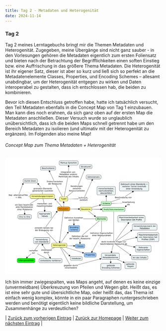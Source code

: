 ```yaml
---
title: Tag 2 - Metadaten und Heterogenität
date: 2024-11-14
---
```


### Tag 2

Tag 2 meines Lerntagebuchs bringt mir die Themen Metadaten und Heterogenität. Zugegeben, meine Übergänge sind nicht ganz sauber - in den Vorlesungen gehören die Metadaten eigentlich zum ersten Foliensatz und bieten nach der Betrachtung der Begrifflichkeiten einen soften Einstieg bzw. eine Auffrischung in das größere Thema Metadaten. Die Heterogenität ist ihr eigener Satz, dieser ist aber so kurz und ließ sich so perfekt an die Metadatenelemente Classes, Properties, und Encoding Schemes – allesamt unabdingbar, um der Heterogenität entgegen zu wirken und Daten interoperabel zu gestalten, dass ich entschlossen hab, die beiden zu kombinieren.

Bevor ich diesen Entschluss getroffen habe, hatte ich tatsächlich versucht, den Teil Metadaten ebenfalls in die Concept Map von Tag 1 einzubauen. Man kann dies noch erahnen, da sich ganz oben auf der ersten Map die Metadaten anschließen. Dieser Versuch wurde so unglaublich unübersichtlich, dass ich die beiden Maps schnell getrennt habe um den Bereich Metadaten zu isolieren (und ultimativ mit der Heterogenität zu ergänzen). Im Folgenden also meine Map!

###### Concept Map zum Thema Metadaten + Heterogenität

![Concept Map](https://raw.githubusercontent.com/piaspios/datenformate/refs/heads/master/assets/images/cmapmetadaten.png)

Ich bin immer zwiegespalten, was Maps angeht, auf denen es keine einzige (unvermeidbare) Überkreuzung von Pfeilen und Wegen gibt. Heißt das, es ist eine sehr gute und übersichtliche Map, oder heißt das, das Thema ist einfach wenig komplex, könnte in ein paar Paragraphen runtergeschrieben werden und benötigt eigentlich keine bildliche Darstellung, um Zusammenhänge zu verdeutlichen?

| [Zurück zum vorherigen Eintrag](https://piaspios.github.io/datenformate/2024/11/10/tag1.html) | [Zurück zur Homepage](https://piaspios.github.io/datenformate/) | [Weiter zum nächsten Eintrag](URL) |
